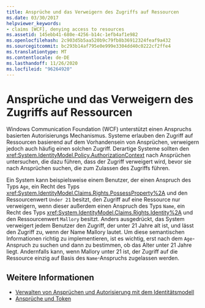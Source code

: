 ```yaml
---
title: Ansprüche und das Verweigern des Zugriffs auf Ressourcen
ms.date: 03/30/2017
helpviewer_keywords:
- claims [WCF], denying access to resources
ms.assetid: 145ebb41-680e-4256-b14c-1efb4af1e982
ms.openlocfilehash: 2c903d5b5aa520b9c79fb8b36912324feaf9a432
ms.sourcegitcommit: bc293b14af795e0e999e3304dd40c0222cf2ffe4
ms.translationtype: MT
ms.contentlocale: de-DE
ms.lasthandoff: 11/26/2020
ms.locfileid: "96264920"
---
```

# <a name="claims-and-denying-access-to-resources"></a>Ansprüche und das Verweigern des Zugriffs auf Ressourcen

Windows Communication Foundation (WCF) unterstützt einen Anspruchs basierten Autorisierungs Mechanismus. Systeme erlauben den Zugriff auf Ressourcen basierend auf dem Vorhandensein von Ansprüchen, verweigern jedoch auch häufig einen solchen Zugriff. Derartige Systeme sollten den <xref:System.IdentityModel.Policy.AuthorizationContext> nach Ansprüchen untersuchen, die dazu führen, dass der Zugriff verweigert wird, bevor sie nach Ansprüchen suchen, die zum Zulassen des Zugriffs führen.  
  
 Ein System kann beispielsweise einem Benutzer, der einen Anspruch des Typs `Age`, ein Recht des Typs <xref:System.IdentityModel.Claims.Rights.PossessProperty%2A> und den Ressourcenwert `Under 21` besitzt, den Zugriff auf eine Ressource nur verweigern, wenn dieser außerdem einen Anspruch des Typs `Name`, ein Recht des Typs <xref:System.IdentityModel.Claims.Rights.Identity%2A> und den Ressourcenwert `Mallory` besitzt. Anders ausgedrückt, das System verweigert jedem Benutzer den Zugriff, der unter 21 Jahre alt ist, und lässt den Zugriff zu, wenn der Name Mallory lautet. Um diese semantischen Informationen richtig zu implementieren, ist es wichtig, erst nach dem `Age`-Anspruch zu suchen und dann zu bestimmen, ob das Alter unter 21 Jahre liegt. Andernfalls kann, wenn Mallory unter 21 ist, der Zugriff auf die Ressource einzig auf Basis des `Name`-Anspruchs zugelassen werden.  
  
## <a name="see-also"></a>Weitere Informationen

- [Verwalten von Ansprüchen und Autorisierung mit dem Identitätsmodell](managing-claims-and-authorization-with-the-identity-model.md)
- [Ansprüche und Token](claims-and-tokens.md)
